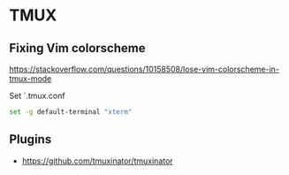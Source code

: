 # TMUX

## Fixing Vim colorscheme
https://stackoverflow.com/questions/10158508/lose-vim-colorscheme-in-tmux-mode 

Set `.tmux.conf
```bash
set -g default-terminal "xterm"
```

## Plugins
- https://github.com/tmuxinator/tmuxinator

